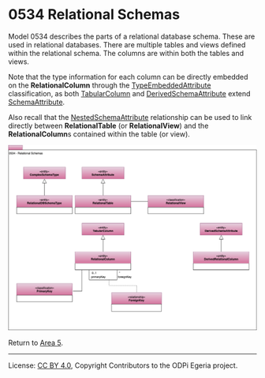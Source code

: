 <!-- SPDX-License-Identifier: CC-BY-4.0 -->
<!-- Copyright Contributors to the ODPi Egeria project. -->

# 0534 Relational Schemas

Model 0534 describes the parts of a relational database schema.
These are used in relational databases.
There are multiple tables and views defined within the relational schema.
The columns are within both the tables and views.

Note that the type information for each column can be directly embedded on the **RelationalColumn** through the
[TypeEmbeddedAttribute](0505-Schema-Attributes.md) classification, as both [TabularColumn](0530-Tabluar-Schemas.md) and
[DerivedSchemaAttribute](0512-Derived-Schema-Elements.md) extend [SchemaAttribute](0505-Schema-Attributes.md).

Also recall that the [NestedSchemaAttribute](0505-Schema-Attributes.md) relationship can be used to link directly
between **RelationalTable** (or **RelationalView**) and the **RelationalColumn**s contained within the table (or view).

![UML](0534-Relational-Schemas.png)


Return to [Area 5](Area-5-models.md).

----
License: [CC BY 4.0](https://creativecommons.org/licenses/by/4.0/),
Copyright Contributors to the ODPi Egeria project.